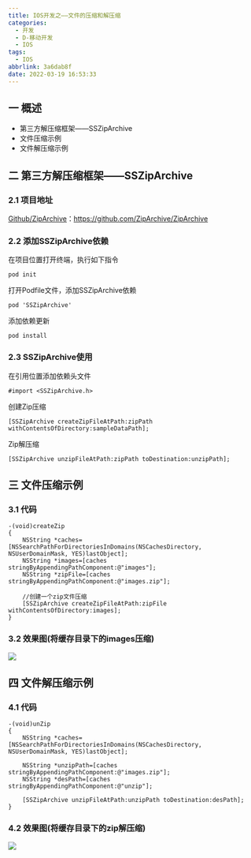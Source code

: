 ```yaml
---
title: IOS开发之——文件的压缩和解压缩
categories:
  - 开发
  - D-移动开发
  - IOS
tags:
  - IOS
abbrlink: 3a6dab8f
date: 2022-03-19 16:53:33
---
```

## 一 概述

* 第三方解压缩框架——SSZipArchive
* 文件压缩示例
* 文件解压缩示例

<!--more-->

## 二 第三方解压缩框架——SSZipArchive

### 2.1 项目地址

[Github/ZipArchive](https://github.com/ZipArchive/ZipArchive)：https://github.com/ZipArchive/ZipArchive

### 2.2 添加SSZipArchive依赖

在项目位置打开终端，执行如下指令

```
pod init
```

打开Podfile文件，添加SSZipArchive依赖

```
pod 'SSZipArchive'
```

添加依赖更新

```
pod install
```

### 2.3 SSZipArchive使用

在引用位置添加依赖头文件

```
#import <SSZipArchive.h>
```

创建Zip压缩

```
[SSZipArchive createZipFileAtPath:zipPath withContentsOfDirectory:sampleDataPath];
```

Zip解压缩

```
[SSZipArchive unzipFileAtPath:zipPath toDestination:unzipPath];
```

## 三 文件压缩示例

### 3.1 代码

```
-(void)createZip
{
    NSString *caches=[NSSearchPathForDirectoriesInDomains(NSCachesDirectory, NSUserDomainMask, YES)lastObject];
    NSString *images=[caches stringByAppendingPathComponent:@"images"];
    NSString *zipFile=[caches stringByAppendingPathComponent:@"images.zip"];
    
    //创建一个zip文件压缩
    [SSZipArchive createZipFileAtPath:zipFile withContentsOfDirectory:images];
}
```

### 3.2 效果图(将缓存目录下的images压缩)

![][1]

## 四 文件解压缩示例

### 4.1 代码

```
-(void)unZip
{
    NSString *caches=[NSSearchPathForDirectoriesInDomains(NSCachesDirectory, NSUserDomainMask, YES)lastObject];
    
    NSString *unzipPath=[caches stringByAppendingPathComponent:@"images.zip"];
    NSString *desPath=[caches stringByAppendingPathComponent:@"unzip"];
    
    [SSZipArchive unzipFileAtPath:unzipPath toDestination:desPath];
}
```


### 4.2 效果图(将缓存目录下的zip解压缩)
![][2]


[1]:https://cdn.jsdelivr.net/gh/pgzxc/cdn@master/blog-ios/ios-sszip-file-zip.gif
[2]:https://cdn.jsdelivr.net/gh/pgzxc/cdn@master/blog-ios/ios-sszip-file-unzip.gif